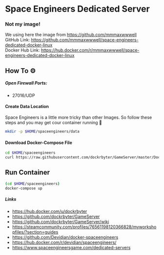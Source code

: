 # Space Engineers Dedicated Server
### Not my image!
We using here the image from https://github.com/mmmaxwwwell  
GitHub Link:        https://github.com/mmmaxwwwell/space-engineers-dedicated-docker-linux  
Docker Hub Link:    https://hub.docker.com/r/mmmaxwwwell/space-engineers-dedicated-docker-linux
## How To ⚙️
##### Open Firewall Ports:
 - 27016/UDP

#### Create Data Location
Space Engineers is a little more tricky than other Images. So follow these steps and you may get cour container running 🫠
```bash
mkdir -p $HOME/spaceengineers/data
```

#### Download Docker-Compose File
```bash
cd $HOME/spaceengineers
curl https://raw.githubusercontent.com/dockrbyter/GameServer/master/Docker/Linux/Minecraft/docker-compose.yml docker-compose.yml
```

## Run Container
```bash
(cd $HOME/spaceengineers)
docker-compose up
```

##### Links
 - https://hub.docker.com/u/dockrbyter
 - https://github.com/dockrbyter/GameServer
 - https://github.com/dockrbyter/GameServer/wiki
 - https://steamcommunity.com/profiles/76561198120366828/myworkshopfiles/?section=guides
 - https://github.com/Devidian/docker-spaceengineers
 - https://hub.docker.com/r/devidian/spaceengineers/
 - https://www.spaceengineersgame.com/dedicated-servers
